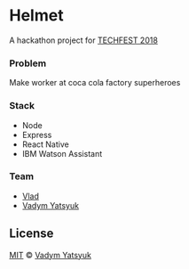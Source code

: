 # Helmet

A hackathon project for [TECHFEST 2018](https://www.techfestmunich.com)

### Problem
Make worker at coca cola factory superheroes

### Stack
* Node
* Express
* React Native
* IBM Watson Assistant

### Team

* [Vlad](https://github.com/KoniRus)
* [Vadym Yatsyuk](https://github.com/vadimdez)


## License

[MIT](https://tldrlegal.com/license/mit-license) © [Vadym Yatsyuk](https://github.com/vadimdez)

